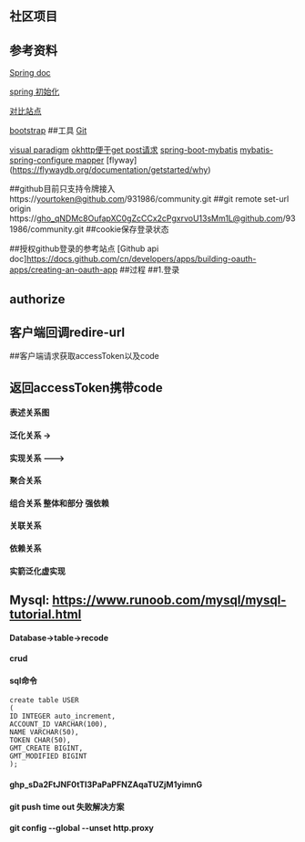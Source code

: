 ## 社区项目


## 参考资料
[Spring doc](https://spring.io)

[spring 初始化](https:spring.io/guides)

[对比站点](https://elasticsearch.cn.explore)

[bootstrap](https://v3.bootcss.com/getting-started/)
##工具
[Git](https://git-scm.com/download)

[visual paradigm](https://www.visual-paradigm.com)
[okhttp便于get post请求](https://square.github.io/okhttp/)
[spring-boot-mybatis](https://docs.spring.io/spring-boot/docs/2.2.0.RC1/reference/htmlsingle/#boot-features-embedded-database-support)
[mybatis-spring-configure mapper](http://mybatis.org/spring-boot-starter/mybatis-spring-boot-autoconfigure/)
[flyway] (https://flywaydb.org/documentation/getstarted/why)

##github目前只支持令牌接入   https://yourtoken@github.com/931986/community.git
##git remote set-url origin  https://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@github.com/931986/community.git
##cookie保存登录状态

##授权github登录的参考站点
[Github api doc]https://docs.github.com/cn/developers/apps/building-oauth-apps/creating-an-oauth-app
##过程
##1.登录
## authorize
## 客户端回调redire-url
##客户端请求获取accessToken以及code
## 返回accessToken携带code

####  表述关系图
####   泛化关系  ->
####   实现关系 --->
####  聚合关系
#### 组合关系 整体和部分 强依赖
####  关联关系
####  依赖关系
####  实箭泛化虚实现
## Mysql:  https://www.runoob.com/mysql/mysql-tutorial.html
#### Database->table->recode
#### crud
#### sql命令

```
create table USER
(
ID INTEGER auto_increment,
ACCOUNT_ID VARCHAR(100),
NAME VARCHAR(50),
TOKEN CHAR(50),
GMT_CREATE BIGINT,
GMT_MODIFIED BIGINT
);
```
#### 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
#### git push  time out 失败解决方案
#### git config --global --unset http.proxy






